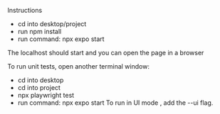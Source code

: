  Instructions
* cd into desktop/project
* run npm install
* run command: npx expo start

The localhost should start and you can open the page in a browser

To run unit tests, open another terminal window:
* cd into desktop
* cd into project
* npx playwright test
* run command: npx expo start
To run in UI mode , add the --ui flag.
